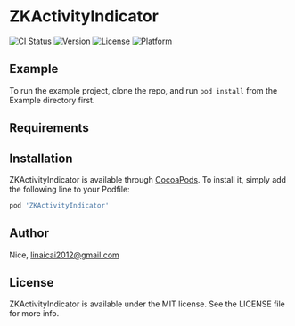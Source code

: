 # ZKActivityIndicator

[![CI Status](https://img.shields.io/travis/Nice/ZKActivityIndicator.svg?style=flat)](https://travis-ci.org/Nice/ZKActivityIndicator)
[![Version](https://img.shields.io/cocoapods/v/ZKActivityIndicator.svg?style=flat)](https://cocoapods.org/pods/ZKActivityIndicator)
[![License](https://img.shields.io/cocoapods/l/ZKActivityIndicator.svg?style=flat)](https://cocoapods.org/pods/ZKActivityIndicator)
[![Platform](https://img.shields.io/cocoapods/p/ZKActivityIndicator.svg?style=flat)](https://cocoapods.org/pods/ZKActivityIndicator)

## Example

To run the example project, clone the repo, and run `pod install` from the Example directory first.

## Requirements

## Installation

ZKActivityIndicator is available through [CocoaPods](https://cocoapods.org). To install
it, simply add the following line to your Podfile:

```ruby
pod 'ZKActivityIndicator'
```

## Author

Nice, linaicai2012@gmail.com

## License

ZKActivityIndicator is available under the MIT license. See the LICENSE file for more info.
